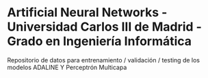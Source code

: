 # Artificial Neural Networks - Universidad Carlos III de Madrid - Grado en Ingeniería Informática
Repositorio de datos para entrenamiento / validación / testing de los modelos ADALINE Y Perceptrón Multicapa
